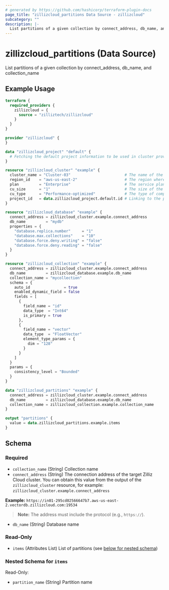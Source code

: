 ```yaml
---
# generated by https://github.com/hashicorp/terraform-plugin-docs
page_title: "zillizcloud_partitions Data Source - zillizcloud"
subcategory: ""
description: |-
  List partitions of a given collection by connect_address, db_name, and collection_name
---
```


# zillizcloud_partitions (Data Source)

List partitions of a given collection by connect_address, db_name, and collection_name

## Example Usage

```terraform
terraform {
  required_providers {
    zillizcloud = {
      source = "zilliztech/zillizcloud"
    }
  }
}

provider "zillizcloud" {
}

data "zillizcloud_project" "default" {
  # Fetching the default project information to be used in cluster provisioning
}

resource "zillizcloud_cluster" "example" {
  cluster_name = "Cluster-03"                        # The name of the cluster
  region_id    = "aws-us-east-2"                     # The region where the cluster will be deployed
  plan         = "Enterprise"                        # The service plan for the cluster
  cu_size      = "1"                                 # The size of the compute unit
  cu_type      = "Performance-optimized"             # The type of compute unit, optimized for performance
  project_id   = data.zillizcloud_project.default.id # Linking to the project ID fetched earlier
}

resource "zillizcloud_database" "example" {
  connect_address = zillizcloud_cluster.example.connect_address
  db_name         = "mydb"
  properties = {
    "database.replica.number"     = "1"
    "database.max.collections"    = "10"
    "database.force.deny.writing" = "false"
    "database.force.deny.reading" = "false"
  }
}

resource "zillizcloud_collection" "example" {
  connect_address = zillizcloud_cluster.example.connect_address
  db_name         = zillizcloud_database.example.db_name
  collection_name = "mycollection"
  schema = {
    auto_id               = true
    enabled_dynamic_field = false
    fields = [
      {
        field_name = "id"
        data_type  = "Int64"
        is_primary = true
      },
      {
        field_name = "vector"
        data_type  = "FloatVector"
        element_type_params = {
          dim = "128"
        }
      }
    ]
  }
  params = {
    consistency_level = "Bounded"
  }
}

data "zillizcloud_partitions" "example" {
  connect_address = zillizcloud_cluster.example.connect_address
  db_name         = zillizcloud_database.example.db_name
  collection_name = zillizcloud_collection.example.collection_name
}

output "partitions" {
  value = data.zillizcloud_partitions.example.items
}
```

<!-- schema generated by tfplugindocs -->
## Schema

### Required

- `collection_name` (String) Collection name
- `connect_address` (String) The connection address of the target Zilliz Cloud cluster.
You can obtain this value from the output of the `zillizcloud_cluster` resource, for example:
`zillizcloud_cluster.example.connect_address`

**Example:**
`https://in01-295cd02566647b7.aws-us-east-2.vectordb.zillizcloud.com:19534`

> **Note:** The address must include the protocol (e.g., `https://`).
- `db_name` (String) Database name

### Read-Only

- `items` (Attributes List) List of partitions (see [below for nested schema](#nestedatt--items))

<a id="nestedatt--items"></a>
### Nested Schema for `items`

Read-Only:

- `partition_name` (String) Partition name
